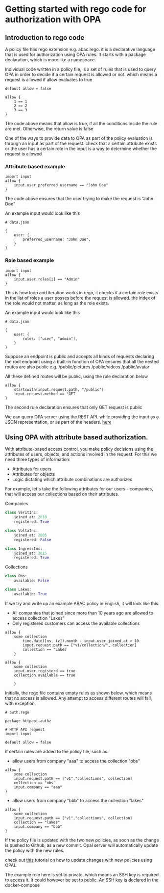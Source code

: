 # Getting started with rego code for authorization with OPA

## Introduction to rego code

A policy file has rego extension e.g. abac.rego. it is a declarative language that is used for authorization using OPA rules.
It starts with a package declaration, which is more like a namespace.

Individual code written in a policy file, is a set of rules that is used to query OPA in order to decide if a certain request is allowed or not.
which means a request is allowed if allow evaluates to true
```
default allow = false

allow {
    1 == 1
    2 == 2
    3 == 3
}
```
The code above means that allow is true, if all the conditions inside the rule are met. Otherwise, the return value is false


One of the ways to provide data to OPA as part of the policy evaluation is through an input as part of the request.
check that a certain attribute exists or the user has a certain role in the input is a way to determine whether the request is allowed

### Attribute based example
```
import input
allow {
    input.user.preferred_username == "John Doe"
}
```
The code above ensures that the user trying to make the request is "John Doe"

An example input would look like this
```
# data.json

{
    user: {
        preferred_username: "John Doe",
    }
}
```

### Role based example
```
import input
allow {
    input.user.roles[i] == "Admin"
}
```
This is how loop and iteration works in rego, it checks if a certain role exists in the list of roles a user posses before the request is allowed.
the index of the role would not matter, as long as the role exists.

An example input would look like this
```
# data.json

{
    user: {
        roles: ["user", "admin"],
    }
}
```


Suppose an endpoint is public and accepts all kinds of requests
    declaring the root endpoint using a built-in function of OPA ensures that all the nested routes are also public e.g. 
/public/pictures
/public/videos
/public/avatar

All these defined routes will be public, using the rule declaration below

```
allow {
    startswith(input.request.path, "/public")
    input.request.method == "GET
}
```
The second rule declaration ensures that only GET request is public

We can query OPA server using the REST API. while providing the input as a JSON representation, or as part of the headers. [here](http://localhost:8181/v1/data/policy/allow)

## Using OPA with attribute based authorization.

With attribute-based access control, you make policy decisions using the attributes of users, objects, and actions involved in the request. For this we need three types of information:

* Attributes for users
* Attributes for objects
* Logic dictating which attribute combinations are authorized

For example, let's take the following attributes for our users - companies, that will access our collections based on their attributes.


Companies

```python
class VeritInc:
    joined_at: 2010
    registered: True
```

```python
class VoltaInc:
    joined_at: 2005
    registered: False
```
    
```python
class IngressInc:
    joined_at: 2015
    registered: True
```

Collections
```python
class Obs:
    available: False
```

```python
class Lakes:
    available: True
```

If we try and write up an example ABAC policy in English, it will look like this:
* All companies that joined since more than 10 years ago are allowed to access collection "Lakes"
* Only registered customers can access the available collections

```
allow {
    some collection
        time.date([ns, tz]).month - input.user.joined_at > 10
        input.request.path == ["v1/collection/", collection]
        collection == "Lakes
    }
```

```
allow {
    some collection
    input.user.registerd == true
    collection.available == true
        
    }
```

Initially, the rego file contains empty rules as shown below, which means that no access is allowed. 
Any attempt to access different routes will fail, with exception.
```
# auth.rego

package httpapi.authz

# HTTP API request
import input

default allow = false
```

if certain rules are added to the policy file, such as:
* allow users from company "aaa" to access the collection "obs"

```
allow {
    some collection
    input.request.path == ["v1","collections", collection]
    collection == "obs"
    input.company == "aaa"
}
```

* allow users from company "bbb" to access the collection "lakes"

```
allow {
    some collection
    input.request.path == ["v1","collections", collection]
    collection == "lakes"
    input.company == "bbb"
}
```

If the policy file is updated with the two new policies, as soon as the change is pushed to Github, as a new commit. Opal server will automatically update the policy with the new rules.

check out [this](https://github.com/r-scheele/pygeoapi-dev-mod/blob/opal-server-configuration/HOWTO/simple-opal-setup.md) tutorial on how to update changes with new policies using OPAL.

The example role here is set to private, which means an SSH key is required to access it. It could however be set to public.
An SSH key is declared in the docker-compose